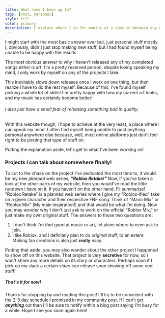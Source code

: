 ```yaml
---
title: What have I been up to?
tags: [Post, Personal]
style: fill
color: primary
description: I explain where I go for months at a time in between any of my appearances online.
---
```

I might start with the most basic answer ever but, just personal stuff mostly. I, obviously, didn't just stop making new stuff, but I had found myself being unable to be happy with the results.

The most obvious answer to why I haven't released any of my completed songs either is art. I'm a pretty reserved person, despite loving speaking my mind, I only work by myself on any of the projects I take. 

This inevitably slows down releases once I work on one thing, but then realize I have to do the rest myself. Because of this, I've found myself picking a whole lot of skills!
I'm pretty happy with how my current art looks, and my music has certainly become better!

###### I also just have a small fear of releasing something bad in quality.

With this website though, I hope to achieve at the very least, a place where I can speak my mind.
I often find myself being unable to post anything personal anywhere else because, well, most online platforms just don't feel right to be posting that type of stuff on.

Putting the explanation aside, let's get to what I've been working on!

### Projects I can talk about somewhere finally!

To cut to the chase on the project I've dedicated the most time to, It would be my new _planned_ web series, _**"Roblox Retake!"**_
Now, if you've taken a look at the other parts of my website, then you would've read the little rundown I have on it. If you haven't on the other hand, I'll summarize!
"Roblox Retake" is a planned web series where I give my "Roblox-ified" take on a given character and their respective FNF song. Think of "Mario Mix" or "Roblox Mix" (My main inspiration!) and that would be what I'm doing.
Now you may wonder why I don't just ask to work on the official "Roblox Mix," or just make my own original stuff. The answers to those two questions are:

1. I don't think I'm _that_ good at music or art, let alone where to even ask to join.
2. I like Roblox, and I definitely plan to do _original_ stuff, to an extent. Making fan creations is also just **really** easy.

Putting that aside, you may also wonder about the other project I happened to show off on this website.
That project is very **secretive** for now, so I won't share any more details on its story or characters. Perhaps soon if I pick up my slack a certain _video_ can release soon showing off some cool stuff!

##### That's it for now!
Thanks for stopping by and reading this post! I'll try to be consistent with the 2-3 day schedule I promised in my community post. If I can't get _**anything**_ out then I'll be sure to notify within a blog post saying I'm busy for a while.
Hope I see you soon again here!
